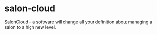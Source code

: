 # salon-cloud
SalonCloud – a software will change all your definition about managing a salon to a high new level.
